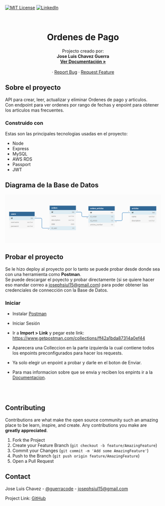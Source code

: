 [![MIT License][license-shield]][license-url]
[![LinkedIn][linkedin-shield]][linkedin-url]

<!-- PROJECT LOGO -->
<br />
<p align="center">
  <h1 align="center">Ordenes de Pago</h1>

  <p align="center">
    Projecto creado por: </br> <strong> Jose Luis Chavez Guerra </strong>
    <br />
    <a href="https://payment-orders.herokuapp.com/docs/"><strong>Ver Documentación »</strong></a>
    <br />
    <br />
    ·
    <a href="https://github.com/guerracode/payment-orders/issues">Report Bug</a>
    ·
    <a href="https://github.com/guerracode/payment-orders/issues">Request Feature</a>
  </p>
</p>

<!-- ABOUT THE PROJECT -->

## Sobre el proyecto

API para crear, leer, actualizar y eliminar Ordenes de pago y articulos. </br>
Con endpoint para ver ordenes por rango de fechas y enpoint para obtener los articulos mas frecuentes.

### Construido con

Estas son las principales tecnologias usadas en el proyecto:

- Node
- Express
- MySQL
- AWS RDS
- Passport
- JWT

## Diagrama de la Base de Datos
![](./public/BaseDeDatos.png)

<!-- GETTING STARTED -->

## Probar el proyecto

Se le hizo deploy al proyecto por lo tanto se puede probar desde donde sea con una herramienta como **Postman**. </br>
Se puede descargar el poyecto y probar directamente (si se quiere hacer eso mandar correo a josephsiul15@gmail.com) para poder obtener las credenciales de connección con la Base de Datos.

### Iniciar
- Instalar [Postman](https://www.postman.com/)

- Iniciar Sesión
- Ir a **Import > Link** y pegar este link: https://www.getpostman.com/collections/ff42a1bda87314a0ef44 
- Aparecera una Colleccion en la parte izquierda la cual contiene todos los enpoints preconfigurados para hacer los requests.
- Ya solo elegir un enpoint a probar y darle en el boton de Enviar.
- Para mas informacion sobre que se envia y reciben los enpints ir a la [Documentacion](https://payment-orders.herokuapp.com/docs/).

<!-- CONTRIBUTING -->
</br>
</br>

## Contributing

Contributions are what make the open source community such an amazing place to be learn, inspire, and create. Any contributions you make are **greatly appreciated**.

1. Fork the Project
2. Create your Feature Branch (`git checkout -b feature/AmazingFeature`)
3. Commit your Changes (`git commit -m 'Add some AmazingFeature'`)
4. Push to the Branch (`git push origin feature/AmazingFeature`)
5. Open a Pull Request

## Contact

Jose Luis Chavez - [@guerracode](https://twitter.com/guerracode) - josephsiul15@gmail.com

Project Link: [GitHub](https://github.com/guerracode/payment-orders)

<!-- LINKS -->

[license-shield]: https://img.shields.io/github/license/othneildrew/Best-README-Template.svg?style=flat-square
[license-url]: https://github.com/guerracode/To-Do/blob/master/LICENSE
[linkedin-shield]: https://img.shields.io/badge/-LinkedIn-black.svg?style=flat-square&logo=linkedin&colorB=555
[linkedin-url]: https://www.linkedin.com/in/jose-luis-chavez/
